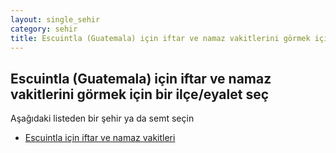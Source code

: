 ```yaml
---
layout: single_sehir
category: sehir
title: Escuintla (Guatemala) için iftar ve namaz vakitlerini görmek için bir ilçe/eyalet seç
---
```



## Escuintla (Guatemala) için iftar ve namaz vakitlerini görmek için bir ilçe/eyalet seç

Aşağıdaki listeden bir şehir ya da semt seçin


* [Escuintla için iftar ve namaz vakitleri](/iftar.html?sehir=Escuintla&ulke=Guatemala&state=Escuintla)
